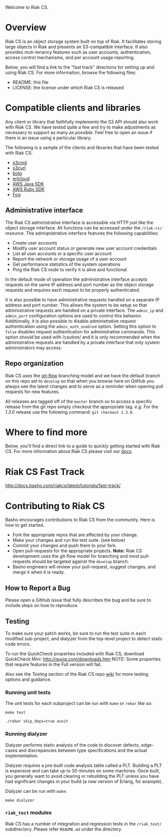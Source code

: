 Welcome to Riak CS.

# Overview

Riak CS is an object storage system built on top of Riak. It
facilitates storing large objects in Riak and presents an
S3-compatible interface. It also provides muti-tenancy features such
as user accounts, authentication, access control mechanisms, and
per account usage reporting.

Below, you will find a link to the "fast track" directions for setting up and
using Riak CS. For more information, browse the following files:

- README:  this file
- LICENSE: the license under which Riak CS is released

# Compatible clients and libraries

Any client or library that faithfully implements the S3 API should also
work with Riak CS. We have tested quite a few and try to make adjustments as
necessary to support as many as possible. Feel free to open an issue if there
is an issue using a particular library.

The following is a sample of the clients and libraries that have been
tested with Riak CS:

- [s3cmd](https://github.com/s3tools/s3cmd)
- [s3curl](http://aws.amazon.com/code/128)
- [boto](https://github.com/boto/boto)
- [erlcloud](https://github.com/basho/erlcloud)
- [AWS Java SDK](http://aws.amazon.com/sdkforjava/)
- [AWS Ruby SDK](http://aws.amazon.com/sdkforruby/)
- [Fog](http://fog.io/)

## Administrative interface

The Riak CS administrative interface is accessible via HTTP just like
the object storage interface. All functions can be accessed under the
`/riak-cs/` resource. The admiqnistrative interface features the
following capabilities:

- Create user accounts
- Modify user account status or generate new user account credentials
- List all user accounts or a specific user account
- Report the network or storage usage of a user account
- Get performance statistics of the system operations
- Ping the Riak CS node to verify it is alive and functional

In the default mode of operation the administrative interface
accepts requests on the same IP address and port number as the
object storage requests and requires each request to be properly authenticated.

It is also possible to have administrative requests handled on a
separate IP address and port number. This allows the system to be
setup so that administrative requests are handled on a private
interface. The `admin_ip` and `admin_port` configuration options are
used to control this behavior. Additionally, it is also possible to
disable administrative request authentication using the
`admin_auth_enabled` option. Setting this option to `false` disables
request authentication for administrative commands. This option
should be used with /caution/ and it is only recommended when the
administrative requests are handled by a private interface that only
system administrators may access.

## Repo organization

Riak CS uses the [git-flow](http://nvie.com/posts/a-successful-git-branching-model/)
branching model and we have the default
branch on this repo set to `develop` so that when you browse here on
GitHub you always see the latest changes and to serve as a reminder
when opening pull requests for new features.

All releases are tagged off of the `master` branch so to access a
specific release from the git repo simply checkout the appropriate
tag. *e.g.* For the *1.3.0* release use the following command:
`git checkout 1.3.0`.

# Where to find more

Below, you'll find a direct link to a guide to quickly getting started
with Riak CS. For more information about Riak CS please visit our
[docs](http://docs.basho.com/riakcs/latest).

# Riak CS Fast Track

http://docs.basho.com/riakcs/latest/tutorials/fast-track/

# Contributing to Riak CS

Basho encourages contributions to Riak CS from the community. Here is
how to get started.

- Fork the appropriate repos that are affected by your
  change.
- Make your changes and run the test suite. (see below)
- Commit your changes and push them to your fork.
- Open pull-requests for the appropriate projects. **Note:** Riak CS
  development uses the git-flow model for branching and most
  pull-requests should be targeted against the `develop` branch.
- Basho engineers will review your pull-request, suggest changes,
  and merge it when it is ready.

## How to Report a Bug

Please open a GitHub issue that fully describes the bug and be sure
to include steps on how to reproduce.

## Testing

To make sure your patch works, be sure to run the test suite in each
modified sub-project, and dialyzer from the top-level project to
detect static code errors.

To run the QuickCheck properties included with Riak CS,
download QuickCheck Mini: http://quviq.com/downloads.htm NOTE: Some
properties that require features in the Full version will fail.

Also see the *Testing* section of the Riak CS repo
[wiki](https://github.com/basho/riak_cs/wiki) for more
testing options and guidance.

### Running unit tests

The unit tests for each subproject can be run with `make` or
`rebar` like so:

```
make test
```

```
./rebar skip_deps=true eunit
```

### Running dialyzer

Dialyzer performs static analysis of the code to discover defects,
edge-cases and discrepancies between type specifications and the
actual implementation.

Dialyzer requires a pre-built code analysis table called a PLT.
Building a PLT is expensive and can take up to 30 minutes on some
machines.  Once built, you generally want to avoid clearing or
rebuilding the PLT unless you have had significant changes in your
build (a new version of Erlang, for example).

Dialyzer can be run with `make`:

```
make dialyzer
```

### `riak_test` modules

Riak CS has a number of integration and regression tests in the
`/riak_test/` subdirectory. Please refer `README.md` under the directory.
